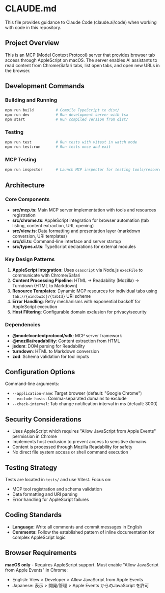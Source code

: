 # CLAUDE.md

This file provides guidance to Claude Code (claude.ai/code) when working with code in this repository.

## Project Overview

This is an MCP (Model Context Protocol) server that provides browser tab access through AppleScript on macOS. The server enables AI assistants to read content from Chrome/Safari tabs, list open tabs, and open new URLs in the browser.

## Development Commands

### Building and Running
```bash
npm run build          # Compile TypeScript to dist/
npm run dev            # Run development server with tsx
npm start              # Run compiled version from dist/
```

### Testing
```bash
npm run test           # Run tests with vitest in watch mode
npm run test:run       # Run tests once and exit
```

### MCP Testing
```bash
npm run inspector      # Launch MCP inspector for testing tools/resources
```

## Architecture

### Core Components

- **src/mcp.ts**: Main MCP server implementation with tools and resources registration
- **src/chrome.ts**: AppleScript integration for browser automation (tab listing, content extraction, URL opening)
- **src/view.ts**: Data formatting and presentation layer (markdown conversion, URI templates)
- **src/cli.ts**: Command-line interface and server startup
- **src/types.d.ts**: TypeScript declarations for external modules

### Key Design Patterns

1. **AppleScript Integration**: Uses `osascript` via Node.js `execFile` to communicate with Chrome/Safari
2. **Content Processing Pipeline**: HTML → Readability (Mozilla) → Turndown (HTML to Markdown)
3. **Resource Templates**: Dynamic MCP resources for individual tabs using `tab://{windowId}/{tabId}` URI scheme
4. **Error Handling**: Retry mechanisms with exponential backoff for AppleScript execution
5. **Host Filtering**: Configurable domain exclusion for privacy/security

### Dependencies

- **@modelcontextprotocol/sdk**: MCP server framework
- **@mozilla/readability**: Content extraction from HTML
- **jsdom**: DOM parsing for Readability
- **turndown**: HTML to Markdown conversion
- **zod**: Schema validation for tool inputs

## Configuration Options

Command-line arguments:
- `--application-name`: Target browser (default: "Google Chrome")
- `--exclude-hosts`: Comma-separated domains to exclude
- `--check-interval`: Tab change notification interval in ms (default: 3000)

## Security Considerations

- Uses AppleScript which requires "Allow JavaScript from Apple Events" permission in Chrome
- Implements host exclusion to prevent access to sensitive domains
- Content is processed through Mozilla Readability for safety
- No direct file system access or shell command execution

## Testing Strategy

Tests are located in `tests/` and use Vitest. Focus on:
- MCP tool registration and schema validation
- Data formatting and URI parsing
- Error handling for AppleScript failures

## Coding Standards

- **Language**: Write all comments and commit messages in English
- **Comments**: Follow the established pattern of inline documentation for complex AppleScript logic

## Browser Requirements

**macOS only** - Requires AppleScript support. Must enable "Allow JavaScript from Apple Events" in Chrome:
- English: View > Developer > Allow JavaScript from Apple Events
- Japanese: 表示 > 開発/管理 > Apple Events からのJavaScript を許可